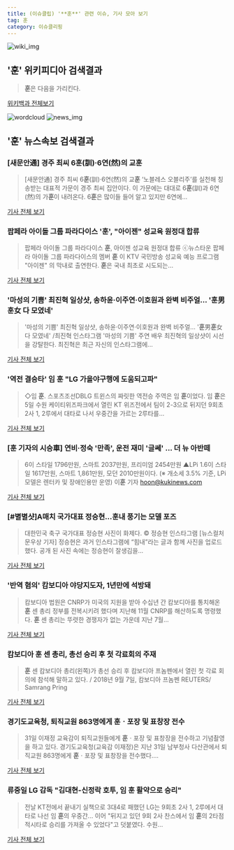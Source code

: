 ```yaml
---
title: (이슈클립) '**훈**' 관련 이슈, 기사 모아 보기
tag: 훈
category: 이슈클리핑
---
```

![wiki_img](https://user-images.githubusercontent.com/42597476/44503234-41136a80-a6d0-11e8-9071-6fc6418eafe4.png)
## **'**훈**'** 위키피디아 검색결과
>**훈**은 다음을 가리킨다.

<a href="https://ko.wikipedia.org/wiki/훈" target="_blank">위키백과 전체보기</a>

![wordcloud](https://s3.ap-northeast-2.amazonaws.com/lyrics101-wordcloud/2018-09-12-1536687050.png)
![news_img](https://user-images.githubusercontent.com/42597476/44507050-1206f400-a6e4-11e8-8d98-7ffbfebb353f.png)
## **'**훈**'** 뉴스속보 검색결과
### [새문안通] 경주 최씨 6**훈**(訓)·6연(然)의 교**훈**

>[새문안通] 경주 최씨 6**훈**(訓)·6연(然)의 교**훈** ‘노블레스 오블리주’를 실천해 칭송받는 대표적 가문이 경주 최씨 집안이다. 이 가문에는 대대로 6**훈**(訓)과 6연(然)의 가**훈**이 내려온다. 6**훈**은 많이들 들어 알고 있지만 6연에...

<a href="http://www.viva100.com/main/view.php?key=20180911010003893" target="_blank">기사 전체 보기</a>

### 팝페라 아이돌 그룹 파라다이스 '**훈**', "아이젠" 성교육 원정대 합류

>팝페라 아이돌 그룹 파라다이스 **훈**, 아이젠 성교육 원정대 합류 ⓒ뉴스타운 팝페라 아이돌 그룹 파라다이스의 멤버 **훈** 이 KTV 국민방송 성교육 예능 프로그램 "아이젠" 의 막내로 출연한다. **훈**은 국내 최초로 시도되는...

<a href="http://www.newstown.co.kr/news/articleView.html?idxno=339578" target="_blank">기사 전체 보기</a>

### '마성의 기쁨' 최진혁 일상샷, 송하윤·이주연·이호원과 완벽 비주얼… '**훈**男**훈**女 다 모였네'

>'마성의 기쁨' 최진혁 일상샷, 송하윤·이주연·이호원과 완벽 비주얼… '**훈**男**훈**女 다 모였네' /최진혁 인스타그램  '마성의 기쁨' 주연 배우 최진혁의 일상샷이 시선을 강탈한다.   최진혁은 최근 자신의 인스타그램에...

<a href="http://www.kyeongin.com/main/view.php?key=20180908001345194" target="_blank">기사 전체 보기</a>

### '역전 결승타' 임 **훈** "LG 가을야구행에 도움되고파"

>◇임 **훈**. 스포츠조선DBLG 트윈스의 짜릿한 역전승 주역은 임 **훈**이었다. 임 **훈**은 5일 수원 케이티위즈파크에서 열린 KT 위즈전에서 팀이 2-3으로 뒤지던 9회초 2사 1, 2루에서 대타로 나서 우중간을 가르는 2루타를...

<a href="http://sports.chosun.com/news/ntype.htm?id=201809050100048730003625&servicedate=20180905" target="_blank">기사 전체 보기</a>

### [**훈** 기자의 시승車] 연비·정숙 '만족', 운전 재미 '글쎄' … 더 뉴 아반떼

>6이 스타일 1796만원, 스마트 2037만원, 프리미엄 2454만원 ▲LPi 1.6이 스타일 1617만원, 스마트 1,861만원, 모던 2010만원이다. (※ 개소세 3.5% 기준, LPi 모델은 렌터카 및 장애인용만 운영) 이**훈** 기자 hoon@kukinews.com

<a href="http://www.kukinews.com/news/article.html?no=583685" target="_blank">기사 전체 보기</a>

### [#별별샷]A매치 국가대표 정승현…**훈**내 풍기는 모델 포즈

>대한민국 축구 국가대표 정승현 사진이 화제다.     © 정승현 인스타그램 [뉴스컬처 문우상 기자] 정승현은 과거 인스타그램에 “힘내”라는 글과 함께 사진을 업로드 했다. 공개 된 사진 속에는 정승현이 잘생김을...

<a href="http://www.newsculture.tv/sub_read.html?uid=141179&section=sc227" target="_blank">기사 전체 보기</a>

### '반역 혐의' 캄보디아 야당지도자, 1년만에 석방돼

>캄보디아 법원은 CNRP가 미국의 지원을 받아 수십년 간 캄보디아를 통치해온 **훈** 센 총리 정부를 전복시키려 했다며 지난해 11월 CNRP를 해산하도록 명령했다. **훈** 센 총리는 뚜렷한 경쟁자가 없는 가운데 지난 7월...

<a href="http://www.newsis.com/view/?id=NISX20180910_0000414088&cID=10101&pID=10100" target="_blank">기사 전체 보기</a>

### 캄보디아 **훈** 센 총리, 총선 승리 후 첫 각료회의 주재

>**훈** 센 캄보디아 총리(왼쪽)가 총선 승리 후 캄보디아 프놈펜에서 열린 첫 각료 회의에 참석해 말하고 있다. / 2018년 9월 7일, 캄보디아 프놈펜 REUTERS/ Samrang Pring

<a href="https://news.naver.com/main/read.nhn?mode=LSD&mid=sec&sid1=104&oid=045&aid=0002182774" target="_blank">기사 전체 보기</a>

### 경기도교육청, 퇴직교원 863명에게 **훈**ㆍ포장 및 표창장 전수

>31일 이재정 교육감이 퇴직교원들에게 **훈**ㆍ포장 및 표창장을 전수하고 기념촬영을 하고 있다. 경기도교육청(교육감 이재정)은 지난 31일 남부청사 다산관에서 퇴직교원 863명에게 **훈**ㆍ포장 및 표창장을 전수했다....

<a href="http://www.newsway.co.kr/news/view?tp=1&ud=2018090217351705683" target="_blank">기사 전체 보기</a>

### 류중일 LG 감독 "김대현-신정락 호투, 임 **훈** 활약으로 승리"

>전날 KT전에서 끝내기 실책으로 3대4로 패했던 LG는 9회초 2사 1, 2루에서 대타로 나선 임 **훈**의 우중간... 이어 "뒤지고 있던 9회 2사 찬스에서 임 **훈**의 2타점 적시타로 승리를 가져올 수 있었다"고 덧붙였다. 수원...

<a href="http://sports.chosun.com/news/ntype.htm?id=201809050100048710003623&servicedate=20180905" target="_blank">기사 전체 보기</a>


